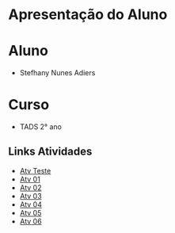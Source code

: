 # Apresentação do Aluno 

# Aluno 

* Stefhany Nunes Adiers

# Curso 

* TADS 2° ano

## Links Atividades
* [Atv Teste](https://github.com/SNunesA/P.O.O/blob/main/AtvTeste/notebooks/AtvTeste.ipynb)
* [Atv 01](https://github.com/SNunesA/P.O.O/blob/main/Atividades/Atv01/notebook/Atv01.ipynb)
* [Atv 02](https://github.com/SNunesA/P.O.O/blob/main/Atividades/Atv02/notebook/Atv02.ipynb)
* [Atv 03](https://github.com/SNunesA/P.O.O/blob/main/AtvTeste/notebooks/AtvTeste.ipynb)
* [Atv 04](https://github.com/SNunesA/P.O.O/blob/main/AtvTeste/notebooks/AtvTeste.ipynb)
* [Atv 05](https://github.com/SNunesA/P.O.O/blob/main/AtvTeste/notebooks/AtvTeste.ipynb)
* [Atv 06](https://github.com/SNunesA/P.O.O/blob/main/AtvTeste/notebooks/AtvTeste.ipynb)

